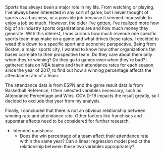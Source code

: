 Sports has always been a major role in my life. From watching or playing, I've always been interested in any sort of game, but I never thought of sports as a business, or a possible job because it seemed impossible to enjoy a job so much. However, the older I've gotten, I've realized more how big of an industry sports organizations are and how much money they generate. With this interest, I was curious how much revenue one specific sports team may make on a game and what drives these rates. I decided to weed this down to a specific sport and economic perspective. Being from Boston, a major sports city, I wanted to know how other organizations fan bases correlate to their prospective team. Do they care about them only when they're winning? Do they go to games even when they're bad? I gathered data on NBA teams and their attendance rates for each season, since the year of 2017, to find out how a winning percentage affects the attendance rate of a team.

The attendance data is from ESPN and the game result data is from Basketball Reference, I then selected variables necessary, such as Attendance Percentage and Wins. COVID-19 impacts the result greatly, so I decided to exclude that year from my analysis. 

Finally, I concluded that there is not an obvious relationship between winning rate and attendance rate. Other factors like franchises and superstar effects need to be considered for further research.

- Intended questions: 
    - Does the win percentage of a team affect their attendance rate within the same year? Can a linear regression model predict the relationship between these two variables appropriately? 
